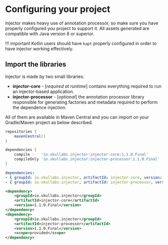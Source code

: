 # Configuring your project
Injector makes heavy use of annotation processor, so make sure you have
properly configured you project to support it. All assets generated are
compatible with Java version 8 or superior.

!!! important
    Kotlin users should have `kapt` properly configured in order to have
    injector working effectively.

## Import the libraries
Injector is made by two small libraries:

- **injector-core** - [_required at runtime_] contains everything required
to run an injector-based application.
- **injector-processor** - [_optional_] the annotation processor library responsible
for generating factories and metadata required to perform the dependence injection.

All of them are available in Maven Central and you can import on your Gradle/Maven
project as below described.

```groovy tab="Gradle"
repositories {
    mavenCentral()
}

dependencies {
    compile     'io.skullabs.injector:injector-core:1.1.0.Final'
    compileOnly 'io.skullabs.injector:injector-processor:1.1.0.Final'
}
```

```yaml tab="Maven (yaml)"
dependencies:
- { groupId: io.skullabs.injector, artifactId: injector-core, version: 1.1.0.Final }
- { groupId: io.skullabs.injector, artifactId: injector-processor, version: 1.1.0.Final, scope: provided }
```

```xml tab="Maven (xml)"
<dependency>
    <groupId>io.skullabs.injector</groupId>
    <artifactId>injector-core</artifactId>
    <version>1.1.0.Final</version>
</dependency>
<dependency>
    <groupId>io.skullabs.injector</groupId>
    <artifactId>injector-processor</artifactId>
    <version>1.1.0.Final</version>
    <scope>provided</scope>
</dependency>
```

